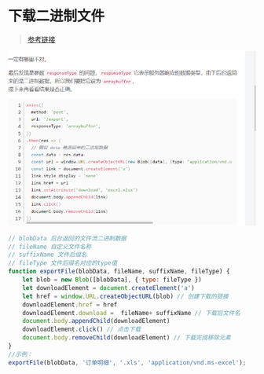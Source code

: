 
# 下载二进制文件

> [参考链接](https://blog.csdn.net/q411020382/article/details/97625532)

![](附件/下载二进制文件.png)

```javascript
// blobData 后台返回的文件流二进制数据
// fileName 自定义文件名称
// suffixName 文件后缀名
// fileType 文件后缀名对应的type值
function exportFile(blobData, fileName, suffixName, fileType) {
    let blob = new Blob([blobData], { type: fileType })
    let downloadElement = document.createElement('a')
    let href = window.URL.createObjectURL(blob) // 创建下载的链接
    downloadElement.href = href
    downloadElement.download =  fileName+ suffixName // 下载后文件名
    document.body.appendChild(downloadElement)
    downloadElement.click() // 点击下载
    document.body.removeChild(downloadElement) // 下载完成移除元素
}
//示例：
exportFile(blobData, '订单明细', '.xls', 'application/vnd.ms-excel');

```
